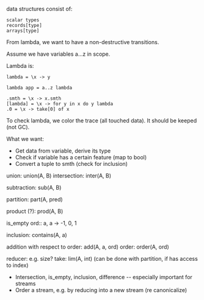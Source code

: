 data structures consist of:

```
scalar types
records[type]
arrays[type]
```

From lambda, we want to have a non-destructive transitions.

Assume we have variables a...z in scope.

Lambda is:

```
lambda = \x -> y

lambda app = a..z lambda

.smth = \x -> x.smth
[lambda] = \x -> for y in x do y lambda
.0 = \x -> take[0] of x
```

To check lambda, we color the trace (all touched data). It should be keeped (not GC).

What we want:
- Get data from variable, derive its type
- Check if variable has a certain feature (map to bool)
- Convert a tuple to smth (check for inclusion)
  
union: union(A, B)
intersection: inter(A, B)

subtraction: sub(A, B)

partition: part(A, pred)

product (?): prod(A, B)

is_empty
ord:: a, a -> -1, 0, 1

inclusion: contains(A, a)

addition with respect to order: add(A, a, ord)
order: order(A, ord)

reducer: e.g. size?
take: lim(A, int) (can be done with partition, if has access to index)

- Intersection, is_empty, inclusion, difference  -- especially important for streams
- Order a stream, e.g. by reducing into a new stream (re canonicalize)